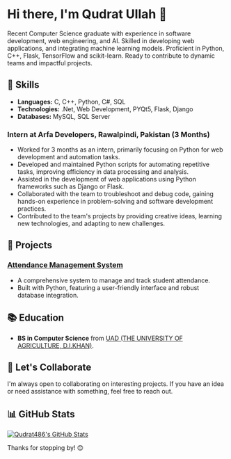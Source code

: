 # Hi there, I'm Qudrat Ullah 👋

Recent Computer Science graduate with experience in software
development, web engineering, and AI. Skilled in developing web
applications, and integrating machine learning models. Proficient
in Python, C++, Flask, TensorFlow and scikit-learn. Ready to
contribute to dynamic teams and impactful projects.

## 🚀 Skills

- **Languages:** C, C++, Python, C#, SQL
- **Technologies:** .Net, Web Development, PYQt5, Flask, Django
- **Databases:** MySQL, SQL Server

### Intern at Arfa Developers, Rawalpindi, Pakistan (3 Months)
- Worked for 3 months as an intern, primarily focusing on Python for web development and automation tasks.
- Developed and maintained Python scripts for automating repetitive tasks, improving efficiency in data processing and analysis.
- Assisted in the development of web applications using Python frameworks such as Django or Flask.
- Collaborated with the team to troubleshoot and debug code, gaining hands-on experience in problem-solving and software development practices.
- Contributed to the team's projects by providing creative ideas, learning new technologies, and adapting to new challenges.

## 🌱 Projects



### [Attendance Management System](https://github.com/Qudrat486/Pyfingure-Attender)
- A comprehensive system to manage and track student attendance.
- Built with Python, featuring a user-friendly interface and robust database integration.


## 📚 Education

- **BS in Computer Science** from [UAD (THE UNIVERSITY OF AGRICULTURE, D.I.KHAN)](https://www.uad.edu.pk/).

## 🤝 Let's Collaborate

I'm always open to collaborating on interesting projects. If you have an idea or need assistance with something, feel free to reach out.

## 📊 GitHub Stats

[![Qudrat486's GitHub Stats](https://github-readme-stats.vercel.app/api?username=Qudrat486&show_icons=true&hide=prs&count_private=true&theme=radical)](https://github.com/Qudrat486)

Thanks for stopping by! 😊

